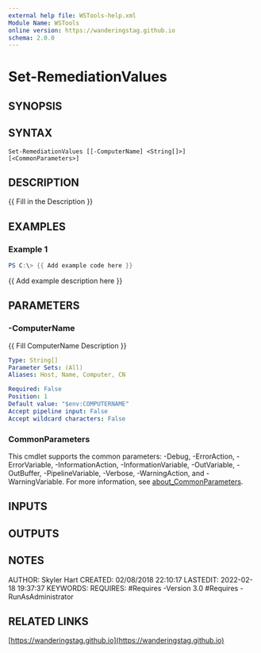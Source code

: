 ```yaml
---
external help file: WSTools-help.xml
Module Name: WSTools
online version: https://wanderingstag.github.io
schema: 2.0.0
---
```


# Set-RemediationValues

## SYNOPSIS

## SYNTAX

```
Set-RemediationValues [[-ComputerName] <String[]>] [<CommonParameters>]
```

## DESCRIPTION
{{ Fill in the Description }}

## EXAMPLES

### Example 1
```powershell
PS C:\> {{ Add example code here }}
```

{{ Add example description here }}

## PARAMETERS

### -ComputerName
{{ Fill ComputerName Description }}

```yaml
Type: String[]
Parameter Sets: (All)
Aliases: Host, Name, Computer, CN

Required: False
Position: 1
Default value: "$env:COMPUTERNAME"
Accept pipeline input: False
Accept wildcard characters: False
```

### CommonParameters
This cmdlet supports the common parameters: -Debug, -ErrorAction, -ErrorVariable, -InformationAction, -InformationVariable, -OutVariable, -OutBuffer, -PipelineVariable, -Verbose, -WarningAction, and -WarningVariable. For more information, see [about_CommonParameters](http://go.microsoft.com/fwlink/?LinkID=113216).

## INPUTS

## OUTPUTS

## NOTES
AUTHOR: Skyler Hart
CREATED: 02/08/2018 22:10:17
LASTEDIT: 2022-02-18 19:37:37
KEYWORDS:
REQUIRES:
    #Requires -Version 3.0
    #Requires -RunAsAdministrator

## RELATED LINKS

[https://wanderingstag.github.io](https://wanderingstag.github.io)

